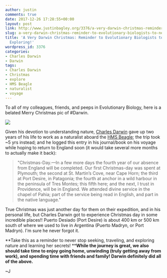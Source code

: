 ```yaml
---
author: justin
comments: true
date: 2017-12-26 17:28:55+00:00
layout: post
link: http://www.justinbagley.org/3376/a-very-darwin-christmas-reminder-to-evolutionary-biologists-to-never-stop-exploring
slug: a-very-darwin-christmas-reminder-to-evolutionary-biologists-to-never-stop-exploring
title: 'A Very Darwin Christmas: Reminder to Evolutionary Biologists to Never Stop
  Exploring!'
wordpress_id: 3376
categories:
- Charles Darwin
- Darwin
tags:
- Charles Darwin
- Christmas
- explore
- HMS Beagle
- naturalist
- voyage
---
```


To all of my colleagues, friends, and peeps in Evolutionary Biology, here is a belated Merry Christmas pic of #Darwin.



[![](http://www.justinbagley.org/wp-content/uploads/2017/12/darwinsmall.jpg)](http://www.justinbagley.org/wp-content/uploads/2017/12/darwinsmall.jpg)

Given his devotion to understanding nature, [Charles Darwin](https://en.wikipedia.org/wiki/Charles_Darwin) gave up two years of his life to work as a naturalist aboard the [HMS Beagle](https://en.wikipedia.org/wiki/HMS_Beagle); the trip took ~5 yrs instead; and he logged this entry in his journal/book on his voyage while hoping to return to England soon (it would take several more months to actually make it back):



<blockquote>
  

 "Christmas-Day.—In a few more days the fourth year of our absence from England will be completed. Our first Christmas-day was spent at Plymouth; the second at St. Martin’s Cove, near Cape Horn; the third at Port Desire, in Patagonia; the fourth at anchor in a wild harbour in the peninsula of Tres Montes; this fifth here; and the next, I trust in Providence, will be in England. We attended divine service in the chapel of Pahia; part of the service being read in English, and part in the native language."
</blockquote>



True Christmas was just another day for them on their expedition, and in his personal life, but Charles Darwin got to experience Christmas day in some incredible places!! Puerto Desiado (Port Desire) is about 400 km or 500 km south of where we used to live in Argentina (Puerto Madryn, or Port Madryn). I'm sure he never forgot it.

  

 **Take this as a reminder to never stop seeking, traveling, and exploring nature and learning her secrets! ****While the journey is great, we also should take time to enjoy going home, unwinding (truly getting away from work), and spending time with friends and family! Darwin definitely did all of the above.**

~J
